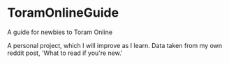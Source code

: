 # ToramOnlineGuide
A guide for newbies to Toram Online

A personal project, which I will improve as I learn. Data taken from my own reddit post, 'What to read if you're new.'
